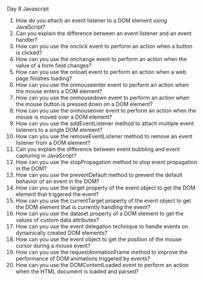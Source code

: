 Day 8 Javascript


1. How do you attach an event listener to a DOM element using JavaScript?
2. Can you explain the difference between an event listener and an event handler?
3. How can you use the onclick event to perform an action when a button is clicked?
4. How can you use the onchange event to perform an action when the value of a form field changes?
5. How can you use the onload event to perform an action when a web page finishes loading?
6. How can you use the onmouseenter event to perform an action when the mouse enters a DOM element?
7. How can you use the onmousedown event to perform an action when the mouse button is pressed down on a DOM element?
8. How can you use the onmouseover event to perform an action when the mouse is moved over a DOM element?
9. How can you use the addEventListener method to attach multiple event listeners to a single DOM element?
10. How can you use the removeEventListener method to remove an event listener from a DOM element?
11. Can you explain the difference between event bubbling and event capturing in JavaScript?
12. How can you use the stopPropagation method to stop event propagation in the DOM?
13. How can you use the preventDefault method to prevent the default behavior of an event in the DOM?
14. How can you use the target property of the event object to get the DOM element that triggered the event?
15. How can you use the currentTarget property of the event object to get the DOM element that is currently handling the event?
16. How can you use the dataset property of a DOM element to get the values of custom data attributes?
17. How can you use the event delegation technique to handle events on dynamically created DOM elements?
18. How can you use the event object to get the position of the mouse cursor during a mouse event?
19. How can you use the requestAnimationFrame method to improve the performance of DOM animations triggered by events?
20. How can you use the DOMContentLoaded event to perform an action when the HTML document is loaded and parsed?

